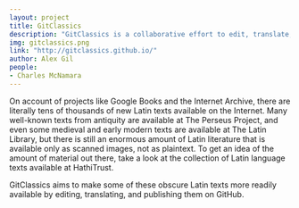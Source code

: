 ```yaml
---
layout: project
title: GitClassics
description: "GitClassics is a collaborative effort to edit, translate, and publish new Latin texts using GitHub."
img: gitclassics.png
link: "http://gitclassics.github.io/"
author: Alex Gil
people:
- Charles McNamara
---
```


On account of projects like Google Books and the Internet Archive, there are literally tens of thousands of new Latin texts available on the Internet. Many well-known texts from antiquity are available at The Perseus Project, and even some medieval and early modern texts are available at The Latin Library, but there is still an enormous amount of Latin literature that is available only as scanned images, not as plaintext. To get an idea of the amount of material out there, take a look at the collection of Latin language texts available at HathiTrust.

GitClassics aims to make some of these obscure Latin texts more readily available by editing, translating, and publishing them on GitHub.